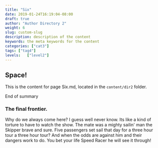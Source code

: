 ```yaml
---
title: "Six"
date: 2019-01-24T16:19:04-08:00
draft: true
author: "Author Directory 2"
weight: 6
slug: custom-slug
description: description of the content
keywords: the meta keywords for the content
categories: ["cat3"]
tags: ["tag4"]
levels:   ["level2"]
---
```



## Space!
This is the content for page Six.md, located in the `content/dir2` folder. 

End of summary
<!-- more -->

### The final frontier. 
Why do we always come here? I guess well never know. Its like a kind of torture to have to watch the show. The mate was a mighty sailin' man the Skipper brave and sure. Five passengers set sail that day for a three hour tour a three hour tour? And when the odds are against him and their dangers work to do. You bet your life Speed Racer he will see it through! 